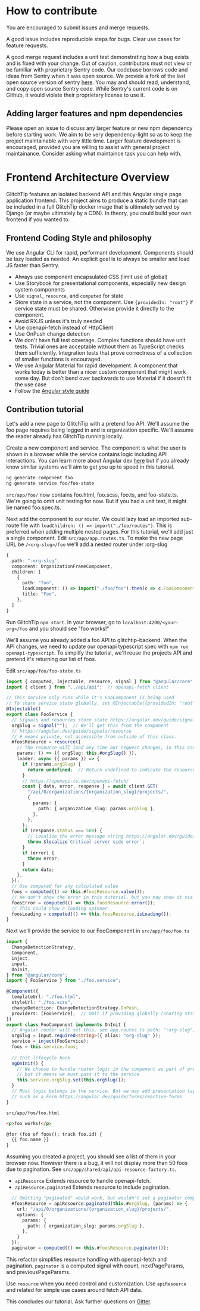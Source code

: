 # How to contribute

You are encouraged to submit issues and merge requests.

A good issue includes reproducible steps for bugs. Clear use cases for feature requests.

A good merge request includes a unit test demonstrating how a bug exists and is fixed with your change. Out of caution, contributors must not view or be familiar with proprietary Sentry code. Our codebase borrows code and ideas from Sentry when it was open source. We provide a fork of the last open source version of sentry [here](https://gitlab.com/glitchtip/sentry-open-source). You may and should read, understand, and copy open source Sentry code. While Sentry's current code is on Github, it would violate their proprietary license to use it.

## Adding larger features and npm dependencies

Please open an issue to discuss any larger feature or new npm dependency before starting work. We aim to be very dependency-light so as to keep the project maintainable with very little time. Larger feature development is encouraged, provided you are willing to assist with general project maintainance. Consider asking what maintaince task you can help with.

# Frontend Architecture Overview

GlitchTip features an isolated backend API and this Angular single page application frontend. This project aims to produce a static bundle that can be included in a full GlitchTip docker image that is ultimately served by Django (or maybe ultimately by a CDN). In theory, you could build your own frontend if you wanted to.

## Frontend Coding Style and philosophy

We use Angular CLI for rapid, performant development. Components should be lazy loaded as needed. An explicit goal is to always be smaller and load JS faster than Sentry.

- Always use component encapsulated CSS (limit use of global)
- Use Storybook for presentational components, especially new design system components
- Use `signal`, `resource`, and `computed` for state
- Store state in a service, not the component. Use `{providedIn: "root"}` if service state must be shared. Otherwise provide it directly to the component.
- Avoid RXJS unless it's truly needed
- Use openapi-fetch instead of HttpClient
- Use OnPush change detection
- We don't have full test coverage. Complex functions should have unit tests. Trivial ones are acceptable without them as TypeScript checks them sufficiently. Integration tests that prove correctness of a collection of smaller functions is encouraged.
- We use Angular Material for rapid development. A component that works today is better than a nicer custom component that might work some day. But don’t bend over backwards to use Material if it doesn’t fit the use case
- Follow the [Angular style guide](https://angular.dev/style-guide)

## Contribution tutorial

Let's add a new page to GlitchTip with a pretend foo API. We'll assume the foo page requires being logged in and is organization specific. We'll assume the reader already has GlitchTip running locally.

Create a new component and service. The component is what the user is shown in a browser while the service contains logic including API interactions. You can learn more about Angular dev [here](https://angular.dev/tutorials) but if you already know similar systems we'll aim to get you up to speed in this tutorial.

```bash
ng generate component foo
ng generate service foo/foo-state
```

`src/app/foo/` now contains foo.html, foo.scss, foo.ts, and foo-state.ts. We're going to omit unit testing for now. But if you had a unit test, it might be named foo.spec.ts.

Next add the component to our router. We could lazy load an imported sub-route file with `loadChildren: () => import("./foo/routes")`. This is preferred when adding multiple nested pages. For this tutorial, we'll add just a single component. Edit `src/app/app.routes.ts`. To make the new page URL be `/<org-slug>/foo` we'll add a nested router under :org-slug

```typescript
{
  path: ":org-slug",
  component: OrganizationFrameComponent,
  children: [
    {
      path: "foo",
      loadComponent: () => import("./foo/foo").then(c => c.FooComponent),
      title: "Foo",
    },
  ]
}
```

Run GlitchTip `npm start`. In your browser, go to `localhost:4200/<your-org>/foo` and you should see "foo works!"

We'll assume you already added a foo API to glitchtip-backend. When the API changes, we need to update our openapi typescript spec with `npm run openapi-typescript`. To simplify the tutorial, we'll reuse the projects API and pretend it's returning our list of foos.

Edit `src/app/foo/foo-state.ts`

```TypeScript
import { computed, Injectable, resource, signal } from "@angular/core";
import { client } from "../api/api";  // openapi-fetch client

// This service only runs while it's FooComponent is being used
// To share service state globally, set @Injectable({providedIn: "root"})
@Injectable()
export class FooService {
  // Signals and resources store state https://angular.dev/guide/signals
  orgSlug = signal("");  // We'll get this from the component
  // https://angular.dev/guide/signals/resource
  // # means private, not accessible from outside of this class.
  #foosResource = resource({
    // The resource will load any time our request changes, in this case when orgSlug changes
    params: () => ({ orgSlug: this.#orgSlug() }),
    loader: async ({ params }) => {
      if (!params.orgSlug) {
        return undefined;  // Return undefined to indicate the resource has not yet loaded
      }
      // https://openapi-ts.dev/openapi-fetch/
      const { data, error, response } = await client.GET(
        "/api/0/organizations/{organization_slug}/projects/",
        {
          params: {
            path: { organization_slug: params.orgSlug },
          },
        },
      );
      if (response.status === 500) {
        // Localize the error message string https://angular.dev/guide/i18n
        throw $localize`Critical server side error`;
      }
      if (error) {
        throw error;
      }
      return data;
    },
  });
  // Use computed for any calculated value
  foos = computed(() => this.#foosResource.value());
  // We don't show the error in this tutorial, but you may show it via Material Snackbar or inline the page
  foosError = computed(() => this.foosResource.error());
  // This could show a loading spinner
  foosLoading = computed(() => this.foosResource.isLoading());
}
```

Next we'll provide the service to our FooComponent in `src/app/foo/foo.ts`

```TypeScript
import {
  ChangeDetectionStrategy,
  Component,
  inject,
  input,
  OnInit,
} from "@angular/core";
import { FooService } from "./foo.service";

@Component({
  templateUrl: "./foo.html",
  styleUrl: "./foo.scss",
  changeDetection: ChangeDetectionStrategy.OnPush,
  providers: [FooService],  // Omit if providing globally (sharing state)
})
export class FooComponent implements OnInit {
  // Angular router will set this, see app.routes.ts path: ":org-slug",
  orgSlug = input.required<string>({ alias: "org-slug" });
  service = inject(FooService);
  foos = this.service.foos;
  
  // Init lifecycle hook
  ngOnInit() {
    // We choose to handle router logic in the component as part of presentation layer
    // but it means we must pass it to the service
    this.service.orgSlug.set(this.orgSlug());
  }
  // Most logic belongs in the service. But we may add presentation layer code here,
  // such as a Form https://angular.dev/guide/forms/reactive-forms
}
```

`src/app/foo/foo.html`

```html
<p>foo works!</p>

@for (foo of foos(); track foo.id) {
  {{ foo.name }}
}
```

Assuming you created a project, you should see a list of them in your browser now. However there is a bug, it will not display more than 50 foos due to pagination. See `src/app/shared/api/api-resource-factory.ts`.

- `apiResource` Extends resource to handle openapi-fetch.
- `apiResource.paginated` Extends resource to include pagination.

```TypeScript
  // Omitting "paginated" would work, but wouldn't set a paginator computed
  #foosResource = apiResource.paginated(this.#orgSlug, (params) => {
    url: "/api/0/organizations/{organization_slug}/projects/",
    options: {
      params: {
        path: { organization_slug: params.orgSlug },
      },
    }
  });
  paginator = computed(() => this.#foosResource.paginator());
```

This refactor simplifies resource handling with openapi-fetch and pagination. `paginator` is a computed signal with count, nextPageParams, and previousPageParams.

Use `resource` when you need control and customization.
Use `apiResource` and related for simple use cases around fetch API data.

This concludes our tutorial. Ask further questions on [Gitter](https://app.gitter.im/#/room/#GlitchTip_community:gitter.im).
